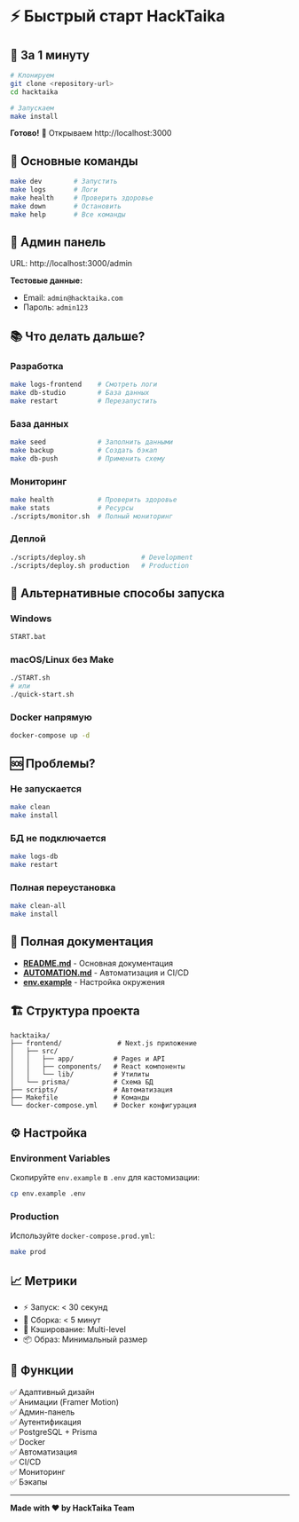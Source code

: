 # ⚡ Быстрый старт HackTaika

## 🚀 За 1 минуту

```bash
# Клонируем
git clone <repository-url>
cd hacktaika

# Запускаем
make install
```

**Готово!** 🎉 Открываем http://localhost:3000

## 🎯 Основные команды

```bash
make dev        # Запустить
make logs       # Логи
make health     # Проверить здоровье
make down       # Остановить
make help       # Все команды
```

## 🔐 Админ панель

URL: http://localhost:3000/admin

**Тестовые данные:**
- Email: `admin@hacktaika.com`
- Пароль: `admin123`

## 📚 Что делать дальше?

### Разработка
```bash
make logs-frontend    # Смотреть логи
make db-studio        # База данных
make restart          # Перезапустить
```

### База данных
```bash
make seed             # Заполнить данными
make backup           # Создать бэкап
make db-push          # Применить схему
```

### Мониторинг
```bash
make health           # Проверить здоровье
make stats            # Ресурсы
./scripts/monitor.sh  # Полный мониторинг
```

### Деплой
```bash
./scripts/deploy.sh              # Development
./scripts/deploy.sh production   # Production
```

## 🔧 Альтернативные способы запуска

### Windows
```bash
START.bat
```

### macOS/Linux без Make
```bash
./START.sh
# или
./quick-start.sh
```

### Docker напрямую
```bash
docker-compose up -d
```

## 🆘 Проблемы?

### Не запускается
```bash
make clean
make install
```

### БД не подключается
```bash
make logs-db
make restart
```

### Полная переустановка
```bash
make clean-all
make install
```

## 📖 Полная документация

- **[README.md](./README.md)** - Основная документация
- **[AUTOMATION.md](./AUTOMATION.md)** - Автоматизация и CI/CD
- **[env.example](./env.example)** - Настройка окружения

## 🏗️ Структура проекта

```
hacktaika/
├── frontend/              # Next.js приложение
│   ├── src/
│   │   ├── app/          # Pages и API
│   │   ├── components/   # React компоненты
│   │   └── lib/          # Утилиты
│   └── prisma/           # Схема БД
├── scripts/              # Автоматизация
├── Makefile              # Команды
└── docker-compose.yml    # Docker конфигурация
```

## ⚙️ Настройка

### Environment Variables
Скопируйте `env.example` в `.env` для кастомизации:
```bash
cp env.example .env
```

### Production
Используйте `docker-compose.prod.yml`:
```bash
make prod
```

## 📈 Метрики

- ⚡ Запуск: < 30 секунд
- 🚀 Сборка: < 5 минут
- 💾 Кэширование: Multi-level
- 📦 Образ: Минимальный размер

## 🎯 Функции

✅ Адаптивный дизайн  
✅ Анимации (Framer Motion)  
✅ Админ-панель  
✅ Аутентификация  
✅ PostgreSQL + Prisma  
✅ Docker  
✅ Автоматизация  
✅ CI/CD  
✅ Мониторинг  
✅ Бэкапы  

---

**Made with ❤️ by HackTaika Team**